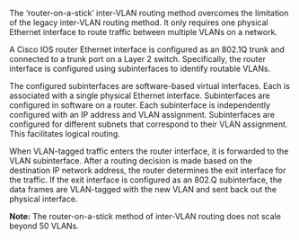The ‘router-on-a-stick’ inter-VLAN routing method overcomes the limitation of the legacy inter-VLAN routing method. It only requires one physical Ethernet interface to route traffic between multiple VLANs on a network.

A Cisco IOS router Ethernet interface is configured as an 802.1Q trunk and connected to a trunk port on a Layer 2 switch. Specifically, the router interface is configured using subinterfaces to identify routable VLANs.

The configured subinterfaces are software-based virtual interfaces. Each is associated with a single physical Ethernet interface. Subinterfaces are configured in software on a router. Each subinterface is independently configured with an IP address and VLAN assignment. Subinterfaces are configured for different subnets that correspond to their VLAN assignment. This facilitates logical routing.

When VLAN-tagged traffic enters the router interface, it is forwarded to the VLAN subinterface. After a routing decision is made based on the destination IP network address, the router determines the exit interface for the traffic. If the exit interface is configured as an 802.Q subinterface, the data frames are VLAN-tagged with the new VLAN and sent back out the physical interface.

**Note:** The router-on-a-stick method of inter-VLAN routing does not scale beyond 50 VLANs.